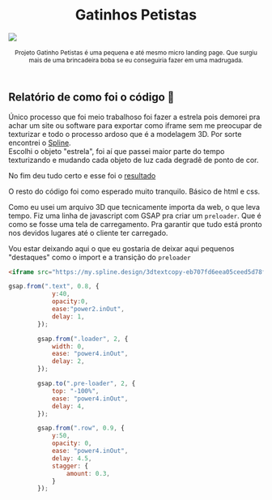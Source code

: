 <h1 align="center">Gatinhos Petistas</h1>

<img src="https://cdn.discordapp.com/attachments/417022571595169794/1068434721639497808/image.png">

<div class="section">
<p align="center">Projeto Gatinho Petistas é uma pequena e até mesmo micro landing page. Que surgiu mais de uma brincadeira boba se eu conseguiria fazer em uma madrugada.</p>
</div>
<style> 
    .section {
        font-size:85%;
        padding-top: 3px;
        padding-bottom: 12px;
    }
</style>

## Relatório de como foi o código 🍜

Único processo que foi meio trabalhoso foi fazer a estrela pois demorei pra achar um site ou software para exportar como iframe sem me preocupar de texturizar e todo o processo ardoso que é a modelagem 3D. Por sorte encontrei o [Spline](https://spline.design/).  
Escolhi o objeto "estrela", foi aí que passei maior parte do tempo texturizando e mudando cada objeto de luz cada degradê de ponto de cor.

No fim deu tudo certo e esse foi o [resultado](https://my.spline.design/3dtextcopy-eb707fd6eea05ceed5d78f331048a25a/)

O resto do código foi como esperado muito tranquilo.
Básico de html e css.

Como eu usei um arquivo 3D que tecnicamente importa da web, o que leva tempo. Fiz uma linha de javascript com GSAP pra criar um ```preloader```. Que é como se fosse uma tela de carregamento. Pra garantir que tudo está pronto nos devidos lugares até o cliente ter carregado.

Vou estar deixando aqui o que eu gostaria de deixar aqui pequenos "destaques" como o import e a transição do ```preloader```



```html
<iframe src="https://my.spline.design/3dtextcopy-eb707fd6eea05ceed5d78f331048a25a/">

```

```js
gsap.from(".text", 0.8, {
            y:40,
            opacity:0,
            ease:"power2.inOut",
            delay: 1,
        });

        gsap.from(".loader", 2, {
            width: 0,
            ease: "power4.inOut",
            delay: 2,
        });

        gsap.to(".pre-loader", 2, {
            top: "-100%",
            ease: "power4.inOut",
            delay: 4,
        });

        gsap.from(".row", 0.9, {
            y:50,
            opacity: 0,
            ease: "power4.inOut",
            delay: 4.5,
            stagger: {
                amount: 0.3,
            }
        });
```